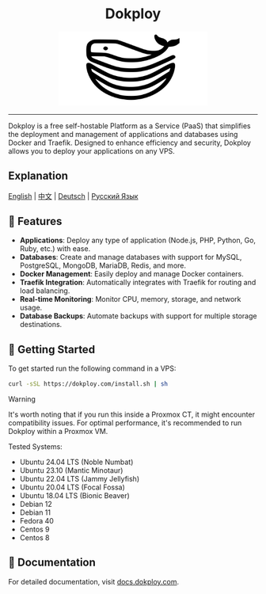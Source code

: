 

<div align="center">
   <h1 align="center">Dokploy</h1>
</div>

<div align="center" style="width:100%;">
<img src="https://raw.githubusercontent.com/Dokploy/dokploy/main/logo.png" alt="Reflex Logo"  style="width:60%;">
</div>
<hr>



Dokploy is a free self-hostable Platform as a Service (PaaS) that simplifies the deployment and management of applications and databases using Docker and Traefik. Designed to enhance efficiency and security, Dokploy allows you to deploy your applications on any VPS.



## Explanation
[English](README.md) | [中文](README-zh.md) | [Deutsch](README-de.md) | [Русский Язык](README-ru.md)




## 🌟 Features

- **Applications**: Deploy any type of application (Node.js, PHP, Python, Go, Ruby, etc.) with ease.
- **Databases**: Create  and manage databases with support for MySQL, PostgreSQL, MongoDB, MariaDB, Redis, and more.
- **Docker Management**: Easily deploy and manage Docker containers.
- **Traefik Integration**: Automatically integrates with Traefik for routing and load balancing.
- **Real-time Monitoring**: Monitor CPU, memory, storage, and network usage.
- **Database Backups**: Automate backups with support for multiple storage destinations.


## 🚀 Getting Started

To get started run the following command in a VPS:


```bash
curl -sSL https://dokploy.com/install.sh | sh
```

> [!WARNING]  
> It's worth noting that if you run this inside a Proxmox CT, it might encounter compatibility issues. For optimal performance, it's recommended to run Dokploy within a Proxmox VM.

Tested Systems:

- Ubuntu 24.04 LTS (Noble Numbat)
- Ubuntu 23.10 (Mantic Minotaur)
- Ubuntu 22.04 LTS (Jammy Jellyfish)
- Ubuntu 20.04 LTS (Focal Fossa)
- Ubuntu 18.04 LTS (Bionic Beaver)
- Debian 12
- Debian 11
- Fedora 40
- Centos 9
- Centos 8

## 📄 Documentation

For detailed documentation, visit [docs.dokploy.com](https://docs.dokploy.com).

